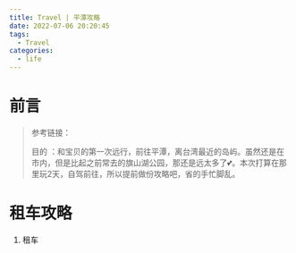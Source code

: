 ```yaml
---
title: Travel | 平潭攻略
date: 2022-07-06 20:20:45
tags:
  - Travel
categories:
  - life
---
```


# 前言

> 参考链接：
>
> 目的 ：和宝贝的第一次远行，前往平潭，离台湾最近的岛屿。虽然还是在市内，但是比起之前常去的旗山湖公园，那还是远太多了💕。本次打算在那里玩2天，自驾前往，所以提前做份攻略吧，省的手忙脚乱。

# 租车攻略

1. 租车





